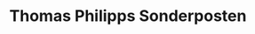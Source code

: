 ---
title: "Thomas Philipps Sonderposten"
url: /pirmasens/thomas-philipps-sonderposten/
shop: Kramladen
---